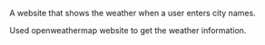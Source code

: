 A website that shows the weather when a user enters city names.


Used openweathermap website to get the weather information.
